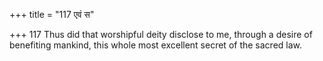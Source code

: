 +++
title = "117 एवं स"

+++
117	Thus did that worshipful deity disclose to me, through a desire of benefiting mankind, this whole most excellent secret of the sacred law.